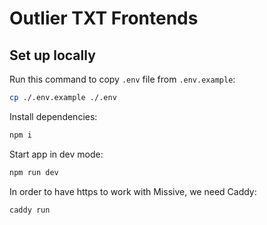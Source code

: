 # Outlier TXT Frontends

## Set up locally

Run this command to copy `.env` file from `.env.example`:
```sh
cp ./.env.example ./.env
```

Install dependencies:
```sh
npm i
```

Start app in dev mode:
```sh
npm run dev
```

In order to have https to work with Missive, we need Caddy:
```sh
caddy run
```
